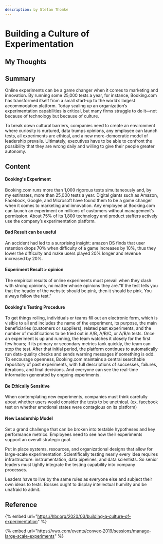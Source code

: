 ```yaml
---
description: by Stefan Thomke
---
```


# Building a Culture of Experimentation

## My Thoughts



## Summary

Online experiments can be a game changer when it comes to marketing and innovation. By running some 25,000 tests a year, for instance, Booking.com has transformed itself from a small start-up to the world’s largest accommodation platform. Today scaling up an organization’s experimentation capabilities is critical, but many firms struggle to do it—not because of technology but because of culture.

To break down cultural barriers, companies need to create an environment where curiosity is nurtured, data trumps opinions, any employee can launch tests, all experiments are ethical, and a new more-democratic model of leadership prevails. Ultimately, executives have to be able to confront the possibility that they are wrong daily and willing to give their people greater autonomy.

## Content

#### Booking's Experiment

Booking.com runs more than 1,000 rigorous tests simultaneously and, by my estimates, more than 25,000 tests a year. Digital giants such as Amazon, Facebook, Google, and Microsoft have found them to be a game changer when it comes to marketing and innovation. Any employee at Booking.com can launch an experiment on millions of customers without management’s permission. About 75% of its 1,800 technology and product staffers actively use the company’s experimentation platform.

#### Bad Result can be useful

An accident had led to a surprising insight: amazon DS finds that user retention drops 70% when difficulty of a game increases by 10%, thus they lower the difficulty and make users played 20% longer and revenue increased by 20%.

#### Experiment Result > opinion

The empirical results of online experiments must prevail when they clash with strong opinions, no matter whose opinions they are.“If the test tells you that the header of the website should be pink, then it should be pink. You always follow the test.”

#### Booking's Testing Procedure

To get things rolling, individuals or teams fill out an electronic form, which is visible to all and includes the name of the experiment, its purpose, the main beneficiaries (customers or suppliers), related past experiments, and the number of modifications to be tried out in A/B, A/B/C, or A/B/n tests. Once an experiment is up and running, the team watches it closely for the first few hours; if its primary or secondary metrics tank quickly, the team can stop the test. After that initial period, the platform continues to automatically run data-quality checks and sends warning messages if something is odd. To encourage openness, Booking.com maintains a central searchable repository of past experiments, with full descriptions of successes, failures, iterations, and final decisions. And everyone can see the real-time information generated by ongoing experiments.

#### Be Ethically Sensitive

When contemplating new experiments, companies must think carefully about whether users would consider the tests to be unethical. (ex. facebook test on whether emotional states were contagious on its platform)

#### New Leadership Model

Set a grand challenge that can be broken into testable hypotheses and key performance metrics. Employees need to see how their experiments support an overall strategic goal.

Put in place systems, resources, and organizational designs that allow for large-scale experimentation. Scientifically testing nearly every idea requires infrastructure: instrumentation, data pipelines, and data scientists. So senior leaders must tightly integrate the testing capability into company processes.

Leaders have to live by the same rules as everyone else and subject their own ideas to tests. Bosses ought to display intellectual humility and be unafraid to admit.

## Reference

{% embed url="https://hbr.org/2020/03/building-a-culture-of-experimentation" %}

{% embed url="https://vwo.com/events/convex-2019/sessions/manage-large-scale-experiments" %}
